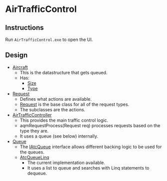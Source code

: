 # AirTrafficControl

## Instructions

Run `AirTrafficControl.exe` to open the UI.

## Design

* [Aircraft](AirTrafficControl/Model/Aircraft.cs)
  * This is the datastructure that gets queued.
  * Has:
    * [Size](AirTrafficControl/Model/AcSize.cs)
    * [Type](AirTrafficControl/Model/AcType.cs)
* [Request](AirTrafficControl/Model/Request)
  * Defines what actions are available.
  * [Request](AirTrafficControl/Model/Request/Request.cs) is the base class for all of the request types.
  * The subclasses are the actions.
* [AirTrafficController](AirTrafficControl/ATC/AirTrafficController.cs)
  * This provides the main traffic control logic.
  * aqmRequestProcess(Request req) processes requests based on the type they are.
  * It uses a queue (see below) internally.
* [Queue](AirTrafficControl/ATC/Queue)
  * The [IAtcQueue](AirTrafficControl/ATC/Queue/IAtcQueue.cs) interface allows different backing logic to be used for the queues.
  * [AtcQueueLinq](AirTrafficControl/ATC/Queue/AtcQueueLinq.cs)
    * The current implementation available.
    * It uses a list to queue and searches with Linq statements to dequeue.